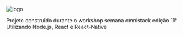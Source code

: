 ![logo](https://user-images.githubusercontent.com/29321406/77567908-97e1b700-6ea6-11ea-99f4-6af27ac085c2.png)

Projeto construido durante o workshop semana omnistack edição 11°
Utilizando Node.js, React e React-Native
